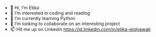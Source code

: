 - 👋 Hi, I’m Etika
- 👀 I’m interested in coding and reading
- 🌱 I’m currently learning Python
- 💞️ I’m looking to collaborate on an interesting project
- 📫 Hit me up on Linkedin https://id.linkedin.com/in/etika-widyawati

<!---
etikawdywt16/etikawdywt16 is a ✨ special ✨ repository because its `README.md` (this file) appears on your GitHub profile.
You can click the Preview link to take a look at your changes.
--->
